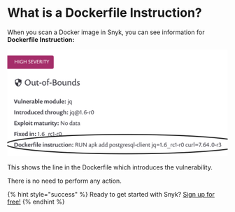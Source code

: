 # What is a Dockerfile Instruction?

When you scan a Docker image in Snyk, you can see information for **Dockerfile Instruction:**

![](../../.gitbook/assets/screen_shot_2020-03-17_at_3.15.27_pm.png/)

This shows the line in the Dockerfile which introduces the vulnerability.

There is no need to perform any action.

{% hint style="success" %}
Ready to get started with Snyk? [Sign up for free!](https://snyk.io/login?cta=sign-up&loc=footer&page=support_docs_page)
{% endhint %}

